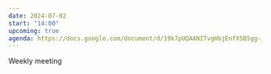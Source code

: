 ```yaml
---
date: 2024-07-02
start: "14:00"
upcoming: true
agenda: https://docs.google.com/document/d/19k7pUQAANITvgHbjEnfX5B5gg-_rAhpZ0a5j70wPOSE/edit?usp=sharing
---
```

Weekly meeting
